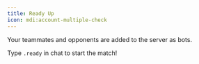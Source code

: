 ```yaml
---
title: Ready Up
icon: mdi:account-multiple-check
---
```


Your teammates and opponents are added to the server as bots.

Type `.ready` in chat to start the match!
